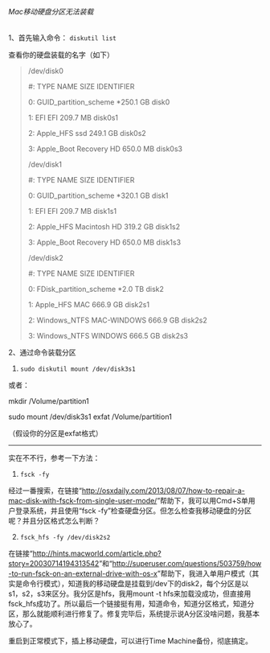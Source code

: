 ###### Mac移动硬盘分区无法装载



1、首先输入命令： `diskutil list`

查看你的硬盘装载的名字（如下）

> /dev/disk0
>
>    #:                       TYPE NAME                    SIZE       IDENTIFIER
>
>    0:      GUID_partition_scheme                        *250.1 GB   disk0
>
>    1:                        EFI EFI                     209.7 MB   disk0s1
>
>    2:                  Apple_HFS ssd                     249.1 GB   disk0s2
>
>    3:                 Apple_Boot Recovery HD             650.0 MB   disk0s3
>
> /dev/disk1
>
>    #:                       TYPE NAME                    SIZE       IDENTIFIER
>
>    0:      GUID_partition_scheme                        *320.1 GB   disk1
>
>    1:                        EFI EFI                     209.7 MB   disk1s1
>
>    2:                  Apple_HFS Macintosh HD            319.2 GB   disk1s2
>
>    3:                 Apple_Boot Recovery HD             650.0 MB   disk1s3
>
> /dev/disk2
>
>    #:                       TYPE NAME                    SIZE       IDENTIFIER
>
>    0:     FDisk_partition_scheme                        *2.0 TB     disk2
>
>    1:                  Apple_HFS MAC                     666.9 GB   disk2s1
>
>    2:               Windows_NTFS MAC-WINDOWS             666.9 GB   disk2s2
>
>    3:               Windows_NTFS WINDOWS                 666.5 GB   disk2s3
>
>  

2、通过命令装载分区

1. `sudo diskutil mount /dev/disk3s1`

或者：

mkdir /Volume/partition1

sudo mount /dev/disk3s1 exfat /Volume/partition1

（假设你的分区是exfat格式）

----------

 

实在不不行，参考一下方法：

1. `fsck -fy`

经过一番搜索，在链接“<http://osxdaily.com/2013/08/07/how-to-repair-a-mac-disk-with-fsck-from-single-user-mode/>”帮助下，我可以用Cmd+S单用户登录系统，并且使用“fsck -fy”检查硬盘分区。但怎么检查我移动硬盘的分区呢？并且分区格式怎么判断？

2. `fsck_hfs -fy /dev/disk2s2`

在链接“<http://hints.macworld.com/article.php?story=20030714194313542>”和“<http://superuser.com/questions/503759/how-to-run-fsck-on-an-external-drive-with-os-x>”帮助下，我进入单用户模式（其实是命令行模式），知道我的移动硬盘是挂载到/dev下的disk2，每个分区是以s1，s2，s3来区分。我分区是hfs，我用mount -t hfs来加载没成功，但直接用fsck_hfs成功了。所以最后一个链接挺有用，知道命令，知道分区格式，知道分区，那么就能顺利进行修复了。修复完毕后，系统提示说A分区没啥问题，我基本放心了。

重启到正常模式下，插上移动硬盘，可以进行Time Machine备份，彻底搞定。

 